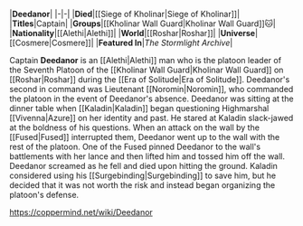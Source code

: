|**Deedanor**|
|-|-|
|**Died**|[[Siege of Kholinar\|Siege of Kholinar]]|
|**Titles**|Captain|
|**Groups**|[[Kholinar Wall Guard\|Kholinar Wall Guard]]🐱︎|
|**Nationality**|[[Alethi\|Alethi]]|
|**World**|[[Roshar\|Roshar]]|
|**Universe**|[[Cosmere\|Cosmere]]|
|**Featured In**|*The Stormlight Archive*|

Captain **Deedanor** is an [[Alethi\|Alethi]] man who is the platoon leader of the Seventh Platoon of the [[Kholinar Wall Guard\|Kholinar Wall Guard]] on [[Roshar\|Roshar]] during the [[Era of Solitude\|Era of Solitude]].
Deedanor's second in command was Lieutenant [[Noromin\|Noromin]], who commanded the platoon in the event of Deedanor's absence.
Deedanor was sitting at the dinner table when [[Kaladin\|Kaladin]] began questioning Highmarshal [[Vivenna\|Azure]] on her identity and past. He stared at Kaladin slack-jawed at the boldness of his questions. When an attack on the wall by the [[Fused\|Fused]] interrupted them, Deedanor went up to the wall with the rest of the platoon. One of the Fused pinned Deedanor to the wall's battlements with her lance and then lifted him and tossed him off the wall. Deedanor screamed as he fell and died upon hitting the ground. Kaladin considered using his [[Surgebinding\|Surgebinding]] to save him, but he decided that it was not worth the risk and instead began organizing the platoon's defense.



https://coppermind.net/wiki/Deedanor
